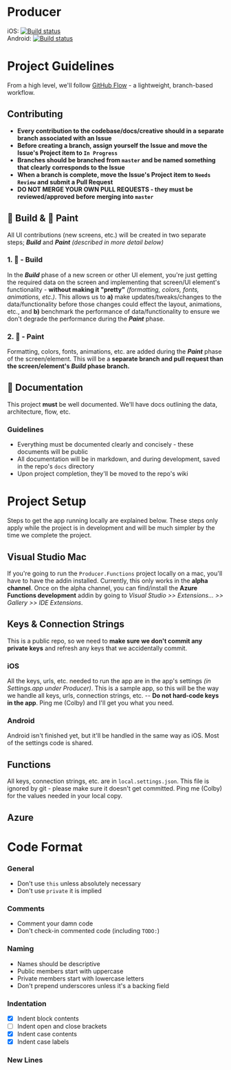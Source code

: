 # Producer

iOS: [![Build status](https://build.mobile.azure.com/v0.1/apps/507c64e8-f770-454e-b82e-88f53592d117/branches/master/badge)](https://mobile.azure.com)    
Android: [![Build status](https://build.mobile.azure.com/v0.1/apps/8721f631-cf9b-4cc3-8d66-0d6ec10166bd/branches/master/badge)](https://mobile.azure.com)


# Project Guidelines

From a high level, we'll follow [GitHub Flow][0] - a lightweight, branch-based workflow.


## Contributing

- **Every contribution to the codebase/docs/creative should in a separate branch associated with an Issue**
- **Before creating a branch, assign yourself the Issue and move the Issue's Project item to `In Progress`**
- **Branches should be branched from `master` and be named something that clearly corresponds to the Issue**
- **When a branch is complete, move the Issue's Project item to `Needs Review` and submit a Pull Request**
- **DO NOT MERGE YOUR OWN PULL REQUESTS - they must be reviewed/approved before merging into `master`**


## 🔨 Build & 🎨 Paint

All UI contributions (new screens, etc.) will be created in two separate steps; **_Build_** and **_Paint_** _(described in more detail below)_

### 1. 🔨 - Build
In the **_Build_** phase of a new screen or other UI element, you're just getting the required data on the screen and implementing that screen/UI element's functionality - **without making it "pretty"** _(formatting, colors, fonts, animations, etc.)_.  This allows us to **a)** make updates/tweaks/changes to the data/functionality before those changes could effect the layout, animations, etc., and **b)** benchmark the performance of data/functionality to ensure we don't degrade the performance during the **_Paint_** phase.

### 2. 🎨 - Paint
Formatting, colors, fonts, animations, etc. are added during the **_Paint_** phase of the screen/element. This will be a **separate branch and pull request than the screen/element's _Build_ phase branch.**


## 📘 Documentation

This project **must** be well documented. We'll have docs outlining the data, architecture, flow, etc.

### Guidelines

- Everything must be documented clearly and concisely - these documents will be public
- All documentation will be in markdown, and during development, saved in the repo's `docs` directory
- Upon project completion, they'll be moved to the repo's wiki



# Project Setup

Steps to get the app running locally are explained below.  These steps only apply while the project is in development and will be much simpler by the time we complete the project.

## Visual Studio Mac

If you're going to run the `Producer.Functions` project locally on a mac, you'll have to have the addin installed.  Currently, this only works in the **alpha channel**.  Once on the alpha channel, you can find/install the **Azure Functions development** addin by going to _Visual Studio >> Extensions... >> Gallery >> IDE Extensions_.

## Keys & Connection Strings

This is a public repo, so we need to **make sure we don't commit any private keys** and refresh any keys that we accidentally commit.


### iOS

All the keys, urls, etc. needed to run the app are in the app's settings _(in Settings.app under Producer)_.  This is a sample app, so this will be the way we handle all keys, urls, connection strings, etc. -- **Do not hard-code keys in the app**.    Ping me (Colby) and I'll get you what you need.


### Android

Android isn't finished yet, but it'll be handled in the same way as iOS.  Most of the settings code is shared.


## Functions

All keys, connection strings, etc. are in `local.settings.json`.  This file is ignored by git - please make sure it doesn't get committed.  Ping me (Colby) for the values needed in your local copy.


## Azure


# Code Format

### General

- Don't use `this` unless absolutely necessary
- Don't use `private` it is implied

### Comments

- Comment your damn code
- Don't check-in commented code (including `TODO:`)

### Naming

- Names should be descriptive
- Public members start with uppercase
- Private members start with lowercase letters
- Don't prepend underscores unless it's a backing field

### Indentation

- [x] Indent block contents
- [ ] Indent open and close brackets
- [x] Indent case contents
- [x] Indent case labels

### New Lines


[0]:https://guides.github.com/introduction/flow/

